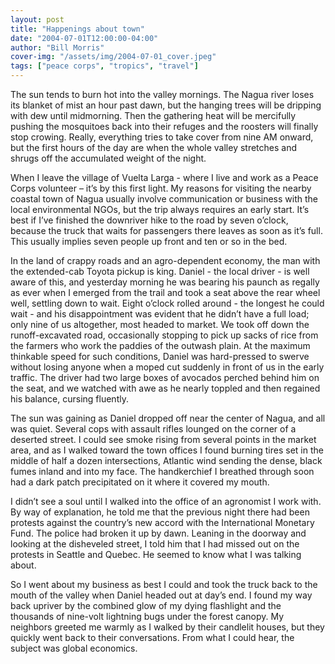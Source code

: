 ```yaml
---
layout: post
title: "Happenings about town"
date: "2004-07-01T12:00:00-04:00"
author: "Bill Morris"
cover-img: "/assets/img/2004-07-01_cover.jpeg"
tags: ["peace corps", "tropics", "travel"]
---
```


The sun tends to burn hot into the valley mornings.  The Nagua river loses its blanket of mist an hour past dawn, but the hanging trees will be dripping with dew until midmorning.  Then the gathering heat will be mercifully pushing the mosquitoes back into their refuges and the roosters will finally stop crowing.  Really, everything tries to take cover from nine AM onward, but the first hours of the day are when the whole valley stretches and shrugs off the accumulated weight of the night.

When I leave the village of Vuelta Larga - where I live and work as a Peace Corps volunteer – it’s by this first light.  My reasons for visiting the nearby coastal town of Nagua usually involve communication or business with the local environmental NGOs, but the trip always requires an early start.  It’s best if I’ve finished the downriver hike to the road by seven o’clock, because the truck that waits for passengers there leaves as soon as it’s full.  This usually implies seven people up front and ten or so in the bed.

In the land of crappy roads and an agro-dependent economy, the man with the extended-cab Toyota pickup is king.  Daniel - the local driver - is well aware of this, and yesterday morning he was bearing his paunch as regally as ever when I emerged from the trail and took a seat above the rear wheel well, settling down to wait.  Eight o’clock rolled around - the longest he could wait - and his disappointment was evident that he didn’t have a full load; only nine of us altogether, most headed to market.  We took off down the runoff-excavated road, occasionally stopping to pick up sacks of rice from the farmers who work the paddies of the outwash plain.  At the maximum thinkable speed for such conditions, Daniel was hard-pressed to swerve without losing anyone when a moped cut suddenly in front of us in the early traffic.  The driver had two large boxes of avocados perched behind him on the seat, and we watched with awe as he nearly toppled and then regained his balance, cursing fluently.

The sun was gaining as Daniel dropped off near the center of Nagua, and all was quiet.  Several cops with assault rifles lounged on the corner of a deserted street.  I could see smoke rising from several points in the market area, and as I walked toward the town offices I found burning tires set in the middle of half a dozen intersections, Atlantic wind sending the dense, black fumes inland and into my face.  The handkerchief I breathed through soon had a dark patch precipitated on it where it covered my mouth.

I didn’t see a soul until I walked into the office of an agronomist I work with.  By way of explanation, he told me that the previous night there had been protests against the country’s new accord with the International Monetary Fund.  The police had broken it up by dawn.  Leaning in the doorway and looking at the disheveled street, I told him that I had missed out on the protests in Seattle and Quebec.  He seemed to know what I was talking about.

So I went about my business as best I could and took the truck back to the mouth of the valley when Daniel headed out at day’s end.  I found my way back upriver by the combined glow of my dying flashlight and the thousands of nine-volt lightning bugs under the forest canopy.  My neighbors greeted me warmly as I walked by their candlelit houses, but they quickly went back to their conversations.  From what I could hear, the subject was global economics.